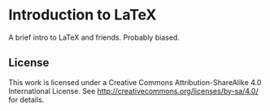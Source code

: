 # Introduction to LaTeX

A brief intro to LaTeX and friends. Probably biased.

## License

This work is licensed under a Creative Commons
Attribution-ShareAlike 4.0 International License.
See http://creativecommons.org/licenses/by-sa/4.0/
for details.
